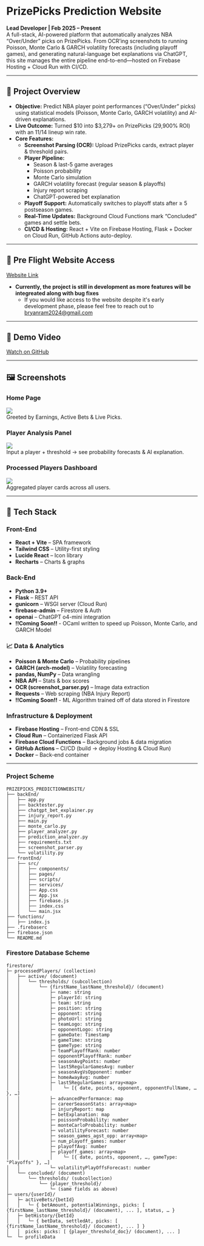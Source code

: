 # PrizePicks Prediction Website

**Lead Developer | Feb 2025 – Present**  
A full-stack, AI-powered platform that automatically analyzes NBA “Over/Under” picks on PrizePicks. From OCR’ing screenshots to running Poisson, Monte Carlo & GARCH volatility forecasts (including playoff games), and generating natural-language bet explanations via ChatGPT, this site manages the entire pipeline end-to-end—hosted on Firebase Hosting + Cloud Run with CI/CD.

---

## 🚀 Project Overview

- **Objective:** Predict NBA player point performances (“Over/Under” picks) using statistical models (Poisson, Monte Carlo, GARCH volatility) and AI-driven explanations.  
- **Live Outcome:** Turned \$10 into \$3,279+ on PrizePicks (29,900% ROI) with an 11/14 lineup win rate.  
- **Core Features:**  
  - **Screenshot Parsing (OCR):** Upload PrizePicks cards, extract player & threshold pairs.  
  - **Player Pipeline:**  
    - Season & last-5 game averages  
    - Poisson probability  
    - Monte Carlo simulation  
    - GARCH volatility forecast (regular season & playoffs)  
    - Injury report scraping  
    - ChatGPT-powered bet explanation  
  - **Playoff Support:** Automatically switches to playoff stats after ≥ 5 postseason games.  
  - **Real-Time Updates:** Background Cloud Functions mark “Concluded” games and settle bets.  
  - **CI/CD & Hosting:** React + Vite on Firebase Hosting, Flask + Docker on Cloud Run, GitHub Actions auto-deploy.

---

## 📸 Pre Flight Website Access

[Website Link](https://prizepicksproject-15337.web.app/)

- **Currently, the project is still in development as more features will be integreated along with bug fixes** 
  - If you would like access to the website despite it's early development phase, please feel free to reach out to bryanram2024@gmail.com

---

## 📸 Demo Video

[Watch on GitHub](https://github.com/user-attachments/assets/ec796b28-824e-4374-8d9a-beedc7a0ed4e)

---

## 🖼️ Screenshots

### Home Page  
![](https://github.com/user-attachments/assets/39f4e1e9-add3-415b-95ca-03cb9c5b3129)  
Greeted by Earnings, Active Bets & Live Picks.

### Player Analysis Panel  
![](https://github.com/user-attachments/assets/8d960312-30c7-47f6-9004-ed82facc348b)  
Input a player + threshold → see probability forecasts & AI explanation.

### Processed Players Dashboard  
![](https://github.com/user-attachments/assets/3f9c727b-b315-4688-bd57-0a12a55820dc)  
Aggregated player cards across all users.

---

## 🧰 Tech Stack

### Front-End  
- **React + Vite** – SPA framework  
- **Tailwind CSS** – Utility-first styling  
- **Lucide React** – Icon library  
- **Recharts** – Charts & graphs  

### Back-End  
- **Python 3.9+**  
- **Flask** – REST API  
- **gunicorn** – WSGI server (Cloud Run)  
- **firebase-admin** – Firestore & Auth  
- **openai** – ChatGPT o4-mini integration
- **!!Coming Soon!!** - OCaml written to speed up Poisson, Monte Carlo, and GARCH Model

### 📈 Data & Analytics  
- **Poisson & Monte Carlo** – Probability pipelines  
- **GARCH (arch-model)** – Volatility forecasting  
- **pandas, NumPy** – Data wrangling  
- **NBA API** – Stats & box scores  
- **OCR (screenshot_parser.py)** – Image data extraction  
- **Requests** – Web scraping (NBA Injury Report)  
- **!!Coming Soon!!** - ML Algorithm trained off of data stored in Firestore

### Infrastructure & Deployment  
- **Firebase Hosting** – Front-end CDN & SSL  
- **Cloud Run** – Containerized Flask API  
- **Firebase Cloud Functions** – Background jobs & data migration  
- **GitHub Actions** – CI/CD (build → deploy Hosting & Cloud Run)  
- **Docker** – Back-end container  

---

### Project Scheme
```plaintext
PRIZEPICKS_PREDICTIONWEBSITE/
├── backEnd/
│   ├── app.py
│   ├── backtester.py
│   ├── chatgpt_bet_explainer.py
│   ├── injury_report.py
│   ├── main.py
│   ├── monte_carlo.py
│   ├── player_analyzer.py
│   ├── prediction_analyzer.py
│   ├── requirements.txt
│   ├── screenshot_parser.py
│   └── volatility.py
├── frontEnd/
│   ├── src/
│   │   ├── components/
│   │   ├── pages/
│   │   ├── scripts/
│   │   ├── services/
│   │   ├── App.css
│   │   ├── App.jsx
│   │   ├── firebase.js
│   │   ├── index.css
│   │   └── main.jsx
├── functions/
│   ├── index.js
├── .firebaserc
├── firebase.json
└── README.md
```

### Firestore Database Scheme
```plaintext
firestore/
├─ processedPlayers/ (collection)
│   ├── active/ (document)
│   │   └── thresholds/ (subcollection)
│   │       └── {firstName_lastName_threshold}/ (document)
│   │           ├─ name: string
│   │           ├─ playerId: string
│   │           ├─ team: string
│   │           ├─ position: string
│   │           ├─ opponent: string
│   │           ├─ photoUrl: string
│   │           ├─ teamLogo: string
│   │           ├─ opponentLogo: string
│   │           ├─ gameDate: Timestamp
│   │           ├─ gameTime: string
│   │           ├─ gameType: string
│   │           ├─ teamPlayoffRank: number
│   │           ├─ opponentPlayoffRank: number
│   │           ├─ seasonAvgPoints: number
│   │           ├─ last5RegularGamesAvg: number
│   │           ├─ seasonAvgVsOpponent: number
│   │           ├─ homeAwayAvg: number
│   │           ├─ last5RegularGames: array<map>  
│   │           │    └─ [{ date, points, opponent, opponentFullName, … }, …]
│   │           ├─ advancedPerformance: map
│   │           ├─ careerSeasonStats: array<map>
│   │           ├─ injuryReport: map
│   │           ├─ betExplanation: map
│   │           ├─ poissonProbability: number
│   │           ├─ monteCarloProbability: number
│   │           ├─ volatilityForecast: number
│   │           ├─ season_games_agst_opp: array<map>
│   │           ├─ num_playoff_games: number
│   │           ├─ playoffAvg: number
│   │           ├─ playoff_games: array<map>  
│   │           │    └─ [{ date, points, opponent, …, gameType: "Playoffs" }, …]
│   │           └─ volatilityPlayOffsForecast: number
│   └── concluded/ (document)
│       └── thresholds/ (subcollection)
│           └── {player_threshold}/  
│               └─ (same fields as above) 
├─ users/{userId}/
│   ├─ activeBets/{betId}
│   │   └─ { betAmount, potentialWinnings, picks: [ {firstName_lastName_threshold}/ (document), ... ], status, … }
│   ├─ betHistory/{betId}
│   │   └─ { betData, settledAt, picks: [ {firstName_lastName_threshold}/ (document), ... ] }
│   │  picks: picks: [ {player_threshold_doc}/ (document), ... ]     
└─  └─ profileData
```

